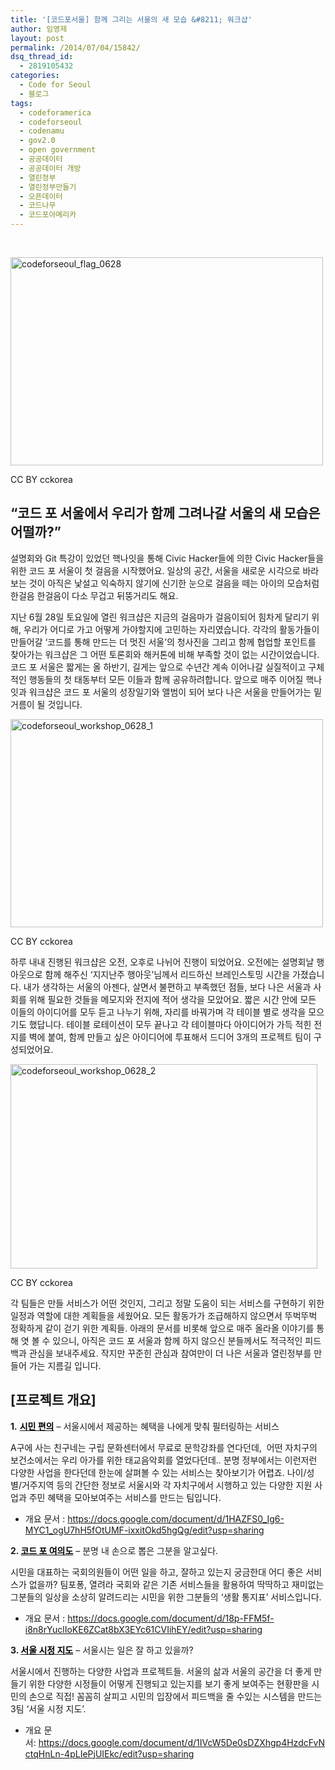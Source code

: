 ```yaml
---
title: '[코드포서울] 함께 그리는 서울의 새 모습 &#8211; 워크샵'
author: 임영제
layout: post
permalink: /2014/07/04/15842/
dsq_thread_id:
  - 2819105432
categories:
  - Code for Seoul
  - 블로그
tags:
  - codeforamerica
  - codeforseoul
  - codenamu
  - gov2.0
  - open government
  - 공공데이터
  - 공공데이터 개방
  - 열린정부
  - 열린정부만들기
  - 오픈데이터
  - 코드나무
  - 코드포아메리카
---
```

&nbsp;

<div style="width: 510px" class="wp-caption aligncenter">
  <img src="https://farm6.staticflickr.com/5114/14504086826_0c4abca052.jpg" alt="codeforseoul_flag_0628" width="500" height="333" /><p class="wp-caption-text">
    CC BY cckorea
  </p>
</div>

## &#8220;코드 포 서울에서 우리가 함께 그려나갈 서울의 새 모습은 어떨까?&#8221;

설명회와 Git 특강이 있었던 핵나잇을 통해 Civic Hacker들에 의한 Civic Hacker들을 위한 코드 포 서울이 첫 걸음을 시작했어요. 일상의 공간, 서울을 새로운 시각으로 바라보는 것이 아직은 낯설고 익숙하지 않기에 신기한 눈으로 걸음을 떼는 아이의 모습처럼 한걸음 한걸음이 다소 무겁고 뒤뚱거리도 해요.

지난 6월 28일 토요일에 열린 워크샵은 지금의 걸음마가 걸음이되어 힘차게 달리기 위해, 우리가 어디로 가고 어떻게 가야할지에 고민하는 자리였습니다. 각각의 활동가들이 만들어갈 &#8216;코드를 통해 만드는 더 멋진 서울&#8217;의 청사진을 그리고 함께 협업할 포인트를 찾아가는 워크샵은 그 어떤 토론회와 해커톤에 비해 부족할 것이 없는 시간이었습니다. 코드 포 서울은 짧게는 올 하반기, 길게는 앞으로 수년간 계속 이어나갈 실질적이고 구체적인 행동들의 첫 태동부터 모든 이들과 함께 공유하려합니다. 앞으로 매주 이어질 핵나잇과 워크샵은 코드 포 서울의 성장일기와 앨범이 되어 보다 나은 서울을 만들어가는 밑거름이 될 것입니다.

<div style="width: 510px" class="wp-caption aligncenter">
  <img src="https://farm3.staticflickr.com/2928/14523794611_0588429886.jpg" alt="codeforseoul_workshop_0628_1" width="500" height="333" /><p class="wp-caption-text">
    CC BY cckorea
  </p>
</div>

하루 내내 진행된 워크샵은 오전, 오후로 나뉘어 진행이 되었어요. 오전에는 설명회날 행아웃으로 함께 해주신 &#8216;지지난주 행아웃&#8217;님께서 리드하신 브레인스토밍 시간을 가졌습니다. 내가 생각하는 서울의 아젠다, 살면서 불편하고 부족했던 점들, 보다 나은 서울과 사회를 위해 필요한 것들을 메모지와 전지에 적어 생각을 모았어요. 짧은 시간 안에 모든 이들의 아이디어를 모두 듣고 나누기 위해, 자리를 바꿔가며 각 테이블 별로 생각을 모으기도 했답니다. 테이블 로테이션이 모두 끝나고 각 테이블마다 아이디어가 가득 적힌 전지를 벽에 붙여, 함께 만들고 싶은 아이디어에 투표해서 드디어 3개의 프로젝트 팀이 구성되었어요.

<div id="attachment_15845" style="width: 501px" class="wp-caption aligncenter">
  <a href="http://codenamu.org/wp-content/uploads/2014/07/codeforseoul_hackday_0628_2.jpg.png"><img class=" wp-image-15845" src="http://codenamu.org/wp-content/uploads/2014/07/codeforseoul_hackday_0628_2.jpg.png" alt="codeforseoul_workshop_0628_2" width="491" height="327" /></a><p class="wp-caption-text">
    CC BY cckorea
  </p>
</div>

각 팀들은 만들 서비스가 어떤 것인지, 그리고 정말 도움이 되는 서비스를 구현하기 위한 일정과 역할에 대한 계획들을 세웠어요. 모든 활동가가 조급해하지 않으면서 뚜벅뚜벅 정확하게 같이 걷기 위한 계획들. 아래의 문서를 비롯해 앞으로 매주 올라올 이야기를 통해 엿 볼 수 있으니, 아직은 코드 포 서울과 함께 하지 않으신 분들께서도 적극적인 피드백과 관심을 보내주세요. 작지만 꾸준힌 관심과 참여만이 더 나은 서울과 열린정부를 만들어 가는 지름길 입니다.

## [프로젝트 개요]

**1.** <span style="color: #000000;"><a href="https://docs.google.com/document/d/1HAZFS0_Ig6-MYC1_ogU7hH5fOtUMF-ixxitOkd5hgQg/edit?usp=sharing" target="_blank"><span style="color: #000000;"><strong>시민 편의</strong></span></a></span> &#8211; 서울시에서 제공하는 혜택을 나에게 맞춰 필터링하는 서비스

A구에 사는 친구네는 구립 문화센터에서 무료로 문학강좌를 연다던데,  어떤 자치구의 보건소에서는 우리 아가를 위한 태교음악회를 열었다던데.. 분명 정부에서는 이런저런 다양한 사업을 한다던데 한눈에 살펴볼 수 있는 서비스는 찾아보기가 어렵죠. 나이/성별/거주지역 등의 간단한 정보로 서울시와 각 자치구에서 시행하고 있는 다양한 지원 사업과 주민 혜택을 모아보여주는 서비스를 만드는 팀입니다.

*   개요 문서 : <a href="https://docs.google.com/document/d/1HAZFS0_Ig6-MYC1_ogU7hH5fOtUMF-ixxitOkd5hgQg/edit?usp=sharing" target="_blank">https://docs.google.com/document/d/1HAZFS0_Ig6-MYC1_ogU7hH5fOtUMF-ixxitOkd5hgQg/edit?usp=sharing</a>

**2. <span style="color: rgb(0, 0, 0);"><a href="https://docs.google.com/document/d/18p-FFM5f-i8n8rYuclIoKE6ZCat8bX3EYc61CVIihEY/edit?usp=sharing" target="_blank"><span style="color: rgb(0, 0, 0);">코드 포 여의도</span></a></span>** &#8211; 분명 내 손으로 뽑은 그분을 알고싶다.

시민을 대표하는 국회의원들이 어떤 일을 하고, 잘하고 있는지 궁금한대 어디 좋은 서비스가 없을까? 팀포퐁, 열려라 국회와 같은 기존 서비스들을 활용하여 딱딱하고 재미없는 그분들의 일상을 소상히 알려드리는 시민을 위한 그분들의 &#8216;생활 통지표&#8217; 서비스입니다.

*   개요 문서 : <a href="https://docs.google.com/document/d/18p-FFM5f-i8n8rYuclIoKE6ZCat8bX3EYc61CVIihEY/edit?usp=sharing" target="_blank">https://docs.google.com/document/d/18p-FFM5f-i8n8rYuclIoKE6ZCat8bX3EYc61CVIihEY/edit?usp=sharing</a>

**3.<span style="color: rgb(0, 0, 0);"> <a href="https://docs.google.com/document/d/1IVcW5De0sDZXhgp4HzdcFvNctqHnLn-4pLIePjUIEkc/edit?usp=sharing" target="_blank"><span style="color: rgb(0, 0, 0);">서울 시정 지도</span></a></span>** &#8211; 서울시는 일은 잘 하고 있을까?

서울시에서 진행하는 다양한 사업과 프로젝트들. 서울의 삶과 서울의 공간을 더 좋게 만들기 위한 다양한 시정들이 어떻게 진행되고 있는지를 보기 좋게 보여주는 현황판을 시민의 손으로 직접! 꼼꼼히 살피고 시민의 입장에서 피드백을 줄 수있는 시스템을 만드는 3팀 &#8216;서울 시정 지도&#8217;.

*   개요 문서: <a href="https://docs.google.com/document/d/1IVcW5De0sDZXhgp4HzdcFvNctqHnLn-4pLIePjUIEkc/edit?usp=sharing" target="_blank">https://docs.google.com/document/d/1IVcW5De0sDZXhgp4HzdcFvNctqHnLn-4pLIePjUIEkc/edit?usp=sharing</a>

&nbsp;